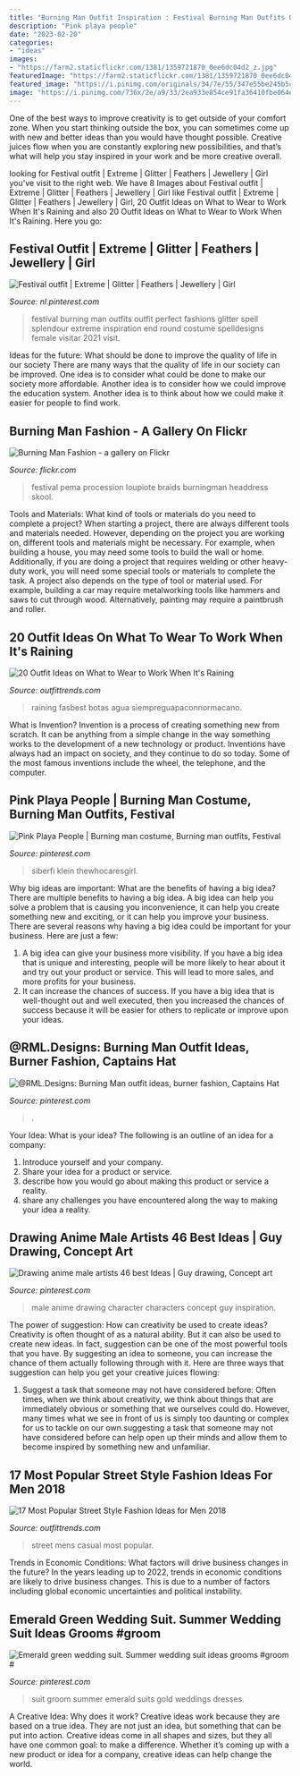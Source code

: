 ```yaml
---
title: "Burning Man Outfit Inspiration : Festival Burning Man Outfits Outfit Perfect Fashions Glitter Spell Splendour Extreme Inspiration End Round Costume Spelldesigns Female Visitar 2021 Visit"
description: "Pink playa people"
date: "2023-02-20"
categories:
- "ideas"
images:
- "https://farm2.staticflickr.com/1381/1359721870_0ee6dc04d2_z.jpg"
featuredImage: "https://farm2.staticflickr.com/1381/1359721870_0ee6dc04d2_z.jpg"
featured_image: "https://i.pinimg.com/originals/34/7e/55/347e55be245b5c3d6b17da2bbfe106ba.jpg"
image: "https://i.pinimg.com/736x/2e/a9/33/2ea933e854ce91fa36410fbe064eb935.jpg"
---
```



One of the best ways to improve creativity is to get outside of your comfort zone. When you start thinking outside the box, you can sometimes come up with new and better ideas than you would have thought possible. Creative juices flow when you are constantly exploring new possibilities, and that’s what will help you stay inspired in your work and be more creative overall.

	

		
looking for Festival outfit | Extreme | Glitter | Feathers | Jewellery | Girl you've visit to the right web. We have 8 Images about Festival outfit | Extreme | Glitter | Feathers | Jewellery | Girl like Festival outfit | Extreme | Glitter | Feathers | Jewellery | Girl, 20 Outfit Ideas on What to Wear to Work When It&#039;s Raining and also 20 Outfit Ideas on What to Wear to Work When It&#039;s Raining. Here you go:
		
    
## Festival Outfit | Extreme | Glitter | Feathers | Jewellery | Girl

<img loading=lazy src="https://i.pinimg.com/originals/34/7e/55/347e55be245b5c3d6b17da2bbfe106ba.jpg" onerror="this.onerror=null;this.src='https://tse1.mm.bing.net/th?id=OIP.TnOOEbwQb1IENj_1XpccVwHaLF&amp;pid=15.1';" alt="Festival outfit | Extreme | Glitter | Feathers | Jewellery | Girl">

_Source: nl.pinterest.com_

>festival burning man outfits outfit perfect fashions glitter spell splendour extreme inspiration end round costume spelldesigns female visitar 2021 visit. 

	

Ideas for the future: What should be done to improve the quality of life in our society
There are many ways that the quality of life in our society can be improved. One idea is to consider what could be done to make our society more affordable. Another idea is to consider how we could improve the education system. Another idea is to think about how we could make it easier for people to find work.

    
## Burning Man Fashion - A Gallery On Flickr

<img loading=lazy src="https://farm2.staticflickr.com/1381/1359721870_0ee6dc04d2_z.jpg" onerror="this.onerror=null;this.src='https://tse3.mm.bing.net/th?id=OIP.6ySJx5bDQ-fXdl4Ma9QnYAAAAA&amp;pid=15.1';" alt="Burning Man Fashion - a gallery on Flickr">

_Source: flickr.com_

>festival pema procession loupiote braids burningman headdress skool. 

	

Tools and Materials: What kind of tools or materials do you need to complete a project?
When starting a project, there are always different tools and materials needed. However, depending on the project you are working on, different tools and materials might be necessary.  For example, when building a house, you may need some tools to build the wall or home.  Additionally, if you are doing a project that requires welding or other heavy-duty work, you will need some special tools or materials to complete the task.   A project also depends on the type of tool or material used. For example, building a car may require metalworking tools like hammers and saws to cut through wood. Alternatively, painting may require a paintbrush and roller.

    
## 20 Outfit Ideas On What To Wear To Work When It&#039;s Raining

<img loading=lazy src="http://www.outfittrends.com/wp-content/uploads/2017/12/fashion-2015-10-rainy-day-outfit-idea-atlantic-pacific-main.jpg" onerror="this.onerror=null;this.src='https://tse4.mm.bing.net/th?id=OIP.GuZqC9vMkdyLrn5SrO3lUwHaLH&amp;pid=15.1';" alt="20 Outfit Ideas on What to Wear to Work When It&#039;s Raining">

_Source: outfittrends.com_

>raining fasbest botas agua siempreguapaconnormacano. 

	

What is Invention?
Invention is a process of creating something new from scratch. It can be anything from a simple change in the way something works to the development of a new technology or product. Inventions have always had an impact on society, and they continue to do so today. Some of the most famous inventions include the wheel, the telephone, and the computer.

    
## Pink Playa People | Burning Man Costume, Burning Man Outfits, Festival

<img loading=lazy src="https://i.pinimg.com/736x/6f/57/a0/6f57a06c6d8e9024e751a243d57cab32.jpg" onerror="this.onerror=null;this.src='https://tse2.mm.bing.net/th?id=OIP.gTfPKGSX8NS19IabMjfdTwHaLF&amp;pid=15.1';" alt="Pink Playa People | Burning man costume, Burning man outfits, Festival">

_Source: pinterest.com_

>siberfi klein thewhocaresgirl. 

	

Why big ideas are important: What are the benefits of having a big idea?
There are multiple benefits to having a big idea. A big idea can help you solve a problem that is causing you inconvenience, it can help you create something new and exciting, or it can help you improve your business. There are several reasons why having a big idea could be important for your business. Here are just a few: 
1) A big idea can give your business more visibility. If you have a big idea that is unique and interesting, people will be more likely to hear about it and try out your product or service. This will lead to more sales, and more profits for your business. 
2) It can increase the chances of success. If you have a big idea that is well-thought out and well executed, then you increased the chances of success because it will be easier for others to replicate or improve upon your ideas.

    
## @RML.Designs: Burning Man Outfit Ideas, Burner Fashion, Captains Hat

<img loading=lazy src="https://i.pinimg.com/736x/2e/a9/33/2ea933e854ce91fa36410fbe064eb935.jpg" onerror="this.onerror=null;this.src='https://tse3.mm.bing.net/th?id=OIP.LemCT6_jASNPFuFXE7OnzAHaNK&amp;pid=15.1';" alt="@RML.Designs: Burning Man outfit ideas, burner fashion, Captains Hat">

_Source: pinterest.com_

>. 

	

Your Idea: What is your idea?
The following is an outline of an idea for a company:
1. Introduce yourself and your company.
2. Share your idea for a product or service.
3. describe how you would go about making this product or service a reality.
4. share any challenges you have encountered along the way to making your idea a reality.

    
## Drawing Anime Male Artists 46 Best Ideas | Guy Drawing, Concept Art

<img loading=lazy src="https://i.pinimg.com/736x/2f/72/2e/2f722ea3628288ea629055c58201a009.jpg" onerror="this.onerror=null;this.src='https://tse4.mm.bing.net/th?id=OIP.2Dt-Pk1U5uOXeAp6PpXRkQAAAA&amp;pid=15.1';" alt="Drawing anime male artists 46 best Ideas | Guy drawing, Concept art">

_Source: pinterest.com_

>male anime drawing character characters concept guy inspiration. 

	

The power of suggestion: How can creativity be used to create ideas?
Creativity is often thought of as a natural ability. But it can also be used to create new ideas. In fact, suggestion can be one of the most powerful tools that you have. By suggesting an idea to someone, you can increase the chance of them actually following through with it. Here are three ways that suggestion can help you get your creative juices flowing: 
1. Suggest a task that someone may not have considered before: Often times, when we think about creativity, we think about things that are immediately obvious or something that we ourselves could do. However, many times what we see in front of us is simply too daunting or complex for us to tackle on our own.suggesting a task that someone may not have considered before can help open up their minds and allow them to become inspired by something new and unfamiliar. 

    
## 17 Most Popular Street Style Fashion Ideas For Men 2018

<img loading=lazy src="https://www.outfittrends.com/wp-content/uploads/2014/02/Mens-casual-fashion-ideas.jpg" onerror="this.onerror=null;this.src='https://tse4.mm.bing.net/th?id=OIP.9HRk4Cp9xubO5wXOI2sTrQHaLF&amp;pid=15.1';" alt="17 Most Popular Street Style Fashion Ideas for Men 2018">

_Source: outfittrends.com_

>street mens casual most popular. 

	

Trends in Economic Conditions: What factors will drive business changes in the future?
In the years leading up to 2022, trends in economic conditions are likely to drive business changes. This is due to a number of factors including global economic uncertainties and political instability.

    
## Emerald Green Wedding Suit. Summer Wedding Suit Ideas Grooms #groom #

<img loading=lazy src="https://i.pinimg.com/736x/b4/e4/3c/b4e43c451d1a4ec839d89f772cb14221--emerald-green-weddings-gold-weddings.jpg" onerror="this.onerror=null;this.src='https://tse2.mm.bing.net/th?id=OIP.lmErRptgO5mWBfpDGablggHaNH&amp;pid=15.1';" alt="Emerald green wedding suit. Summer wedding suit ideas grooms #groom #">

_Source: pinterest.com_

>suit groom summer emerald suits gold weddings dresses. 

	

A Creative Idea: Why does it work?
Creative ideas work because they are based on a true idea. They are not just an idea, but something that can be put into action. Creative ideas come in all shapes and sizes, but they all have one common goal: to make a difference. Whether it’s coming up with a new product or idea for a company, creative ideas can help change the world.


